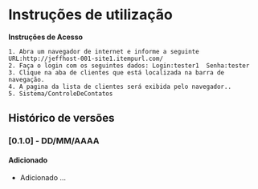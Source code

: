 # Instruções de utilização

**Instruções de Acesso** <br>

    1. Abra um navegador de internet e informe a seguinte URL:http://jeffhost-001-site1.itempurl.com/
    2. Faça o login com os seguintes dados: Login:tester1  Senha:tester 
    3. Clique na aba de clientes que está localizada na barra de navegação.
    4. A pagina da lista de clientes será exibida pelo navegador..
    5. Sistema/ControleDeContatos

## Histórico de versões

### [0.1.0] - DD/MM/AAAA
#### Adicionado
- Adicionado ...
